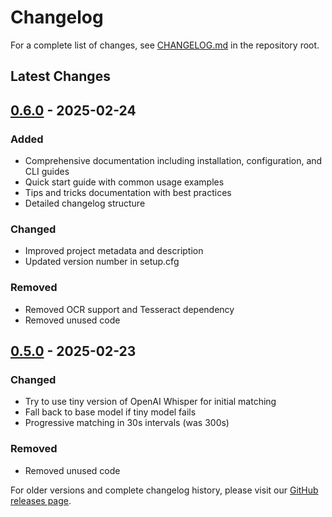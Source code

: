 # Changelog

For a complete list of changes, see [CHANGELOG.md](../CHANGELOG.md) in the repository root.

## Latest Changes

## [0.6.0] - 2025-02-24

### Added
- Comprehensive documentation including installation, configuration, and CLI guides
- Quick start guide with common usage examples
- Tips and tricks documentation with best practices
- Detailed changelog structure

### Changed
- Improved project metadata and description
- Updated version number in setup.cfg

### Removed
- Removed OCR support and Tesseract dependency
- Removed unused code

## [0.5.0] - 2025-02-23

### Changed
- Try to use tiny version of OpenAI Whisper for initial matching
- Fall back to base model if tiny model fails
- Progressive matching in 30s intervals (was 300s)

### Removed
- Removed unused code

[0.6.0]: https://github.com/Jsakkos/mkv-episode-matcher/releases/tag/v0.6.0
[0.5.0]: https://github.com/Jsakkos/mkv-episode-matcher/releases/tag/v0.5.0

For older versions and complete changelog history, please visit our [GitHub releases page](https://github.com/Jsakkos/mkv-episode-matcher/releases).
